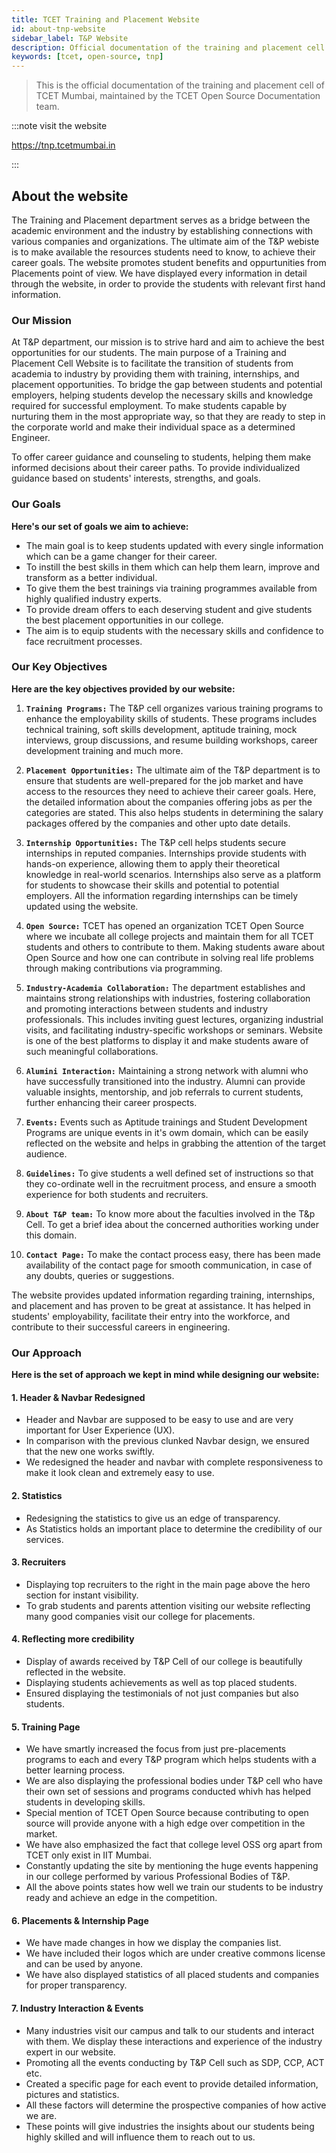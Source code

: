 ```yaml
---
title: TCET Training and Placement Website
id: about-tnp-website
sidebar_label: T&P Website
description: Official documentation of the training and placement cell website of Thakur College of Engineering and Technology
keywords: [tcet, open-source, tnp]
---
```


>This is the official documentation of the training and placement cell of TCET Mumbai, maintained by the TCET Open Source Documentation team.

:::note visit the website

https://tnp.tcetmumbai.in

:::

## About the website

The Training and Placement department serves as a bridge between the academic environment and the industry by establishing connections with various companies and organizations. The ultimate aim of the T&P webiste is to make available the resources students need to know, to achieve their career goals. The website promotes student benefits and oppurtunities from Placements point of view. We have displayed every information in detail through the website, in order to provide the students with relevant first hand information. 


### Our Mission

At T&P department, our mission is to strive hard and aim to achieve the best opportunities for our students. The main purpose of a Training and Placement Cell Website is to facilitate the transition of students from academia to industry by providing them with training, internships, and placement opportunities. To bridge the gap between students and potential employers, helping students develop the necessary skills and knowledge required for successful employment. To make students capable by nurturing them in the most appropriate way, so that they are ready to step in the corporate world and make their individual space as a determined Engineer. 

To offer career guidance and counseling to students, helping them make informed decisions about their career paths. To provide individualized guidance based on students' interests, strengths, and goals.

### Our Goals

**Here's our set of goals we aim to achieve:**

 * The main goal is to keep students updated with every single information which can be a game changer for their career.
 * To instill the best skills in them which can help them learn, improve and transform as a better individual. 
 * To give them the best trainings via training programmes available from highly qualified industry experts.
 * To provide dream offers to each deserving student and give students the best placement opportunities in our college.
 * The aim is to equip students with the necessary skills and confidence to face recruitment processes.


### Our Key Objectives

**Here are the key objectives provided by our website:**

 1. **`Training Programs:`** The T&P cell organizes various training programs to enhance the employability skills of students. These programs includes technical training, soft skills development, aptitude training, mock interviews, group discussions, and resume building workshops, career development training and much more.

 2. **`Placement Opportunities:`** The ultimate aim of the T&P department is to ensure that students are well-prepared for the job market and have access to the resources they need to achieve their career goals. Here, the detailed information about the companies offering jobs as per the categories are stated. This also helps students in determining the salary packages offered by the companies and other upto date details.

 3. **`Internship Opportunities:`** The T&P cell helps students secure internships in reputed companies. Internships provide students with hands-on experience, allowing them to apply their theoretical knowledge in real-world scenarios. Internships also serve as a platform for students to showcase their skills and potential to potential employers. All the information regarding internships can be timely updated using the website.

 4. **`Open Source:`** TCET has opened an organization TCET Open Source where we incubate all college projects and maintain them for all TCET students and others to contribute to them. Making students aware about Open Source and how one can contribute in solving real life problems through making contributions via programming.

 5. **`Industry-Academia Collaboration:`** The department establishes and maintains strong relationships with industries, fostering collaboration and promoting interactions between students and industry professionals. This includes inviting guest lectures, organizing industrial visits, and facilitating industry-specific workshops or seminars. Website is one of the best platforms to display it and make students aware of such meaningful collaborations.

 6. **`Alumini Interaction:`** Maintaining a strong network with alumni who have successfully transitioned into the industry. Alumni can provide valuable insights, mentorship, and job referrals to current students, further enhancing their career prospects.

 7. **`Events:`** Events such as Aptitude trainings and Student Development Programs are unique events in it's owm domain, which can be easily reflected on the website and helps in grabbing the attention of the target audience.

 8. **`Guidelines:`** To give students a well defined set of instructions so that they co-ordinate well in the recruitment process, and ensure a smooth experience for both students and recruiters.

 9. **`About T&P team:`** To know more about the faculties involved in the T&p Cell. To get a brief idea about the concerned authorities working under this domain.

 10. **`Contact Page:`** To make the contact process easy, there has been made availability of the contact page for smooth communication, in case of any doubts, queries or suggestions.

The website provides updated information regarding training, internships, and placement and has proven to be great at assistance. It has helped in  students' employability, facilitate their entry into the workforce, and contribute to their successful careers in engineering.

### Our Approach

**Here is the set of approach we kept in mind while designing our website:**
 
#### 1. Header & Navbar Redesigned
 * Header and Navbar are supposed to be easy to use and are very important for User Experience (UX). 
 * In comparison with the previous clunked Navbar design, we ensured that the new one works swiftly.
 * We redesigned the header and navbar with complete responsiveness to make it look clean and extremely easy to use.

#### 2. Statistics
 * Redesigning the statistics to give us an edge of transparency.
 * As Statistics holds an important place to determine the credibility of our services.

#### 3. Recruiters
 * Displaying top recruiters to the right in the main page above the hero section for instant visibility.
 * To grab students and parents attention visiting our website reflecting many good companies visit our college for placements.

#### 4. Reflecting more credibility
 * Display of awards received by T&P Cell of our college is beautifully reflected in the website.
 * Displaying students achievements as well as top placed students.
 * Ensured displaying the testimonials of not just companies but also students.

#### 5. Training Page
 * We have smartly increased the focus from just pre-placements programs to each and every T&P program which helps students with a better learning process.
 * We are also displaying the professional bodies under T&P cell who have their own set of sessions and programs conducted whivh has helped students in developing skills.
 * Special mention of TCET Open Source because contributing to open source will provide anyone with a high edge over competition in the market.
 * We have also emphasized the fact that college level OSS org apart from TCET only exist in IIT Mumbai.
 * Constantly updating the site by mentioning the huge events happening in our college performed by various Professional Bodies of T&P.
 * All the above points states how well we train our students to be industry ready and achieve an edge in the competition.

#### 6. Placements & Internship Page
 * We have made changes in how we display the companies list. 
 * We have included their logos which are under creative commons license and can be used by anyone.
 * We have also displayed statistics of all placed students and companies for proper transparency.

#### 7. Industry Interaction & Events
 * Many industries visit our campus and talk to our students and interact with them. We display these interactions and experience of the industry expert in our website.
 * Promoting all the events conducting by T&P Cell such as SDP, CCP, ACT etc.
 * Created a specific page for each event to provide detailed information, pictures and statistics.
 * All these factors will determine the prospective companies of how active we are. 
 * These points will give industries the insights about our students being highly skilled and will influence them to reach out to us.
